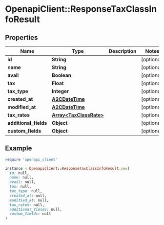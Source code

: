 # OpenapiClient::ResponseTaxClassInfoResult

## Properties

| Name | Type | Description | Notes |
| ---- | ---- | ----------- | ----- |
| **id** | **String** |  | [optional] |
| **name** | **String** |  | [optional] |
| **avail** | **Boolean** |  | [optional] |
| **tax** | **Float** |  | [optional] |
| **tax_type** | **Integer** |  | [optional] |
| **created_at** | [**A2CDateTime**](A2CDateTime.md) |  | [optional] |
| **modified_at** | [**A2CDateTime**](A2CDateTime.md) |  | [optional] |
| **tax_rates** | [**Array&lt;TaxClassRate&gt;**](TaxClassRate.md) |  | [optional] |
| **additional_fields** | **Object** |  | [optional] |
| **custom_fields** | **Object** |  | [optional] |

## Example

```ruby
require 'openapi_client'

instance = OpenapiClient::ResponseTaxClassInfoResult.new(
  id: null,
  name: null,
  avail: null,
  tax: null,
  tax_type: null,
  created_at: null,
  modified_at: null,
  tax_rates: null,
  additional_fields: null,
  custom_fields: null
)
```

